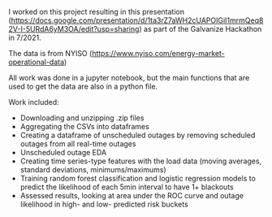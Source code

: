 I worked on this project resulting in this presentation (https://docs.google.com/presentation/d/1ta3rZ7aWH2cUAPOIGiI1mrmQeq82V-I-5URdA6yM3OA/edit?usp=sharing) as part of the Galvanize Hackathon in 7/2021.

The data is from NYISO (https://www.nyiso.com/energy-market-operational-data)

All work was done in a jupyter notebook, but the main functions that are used to get the data are also in a python file.

Work included:
* Downloading and unzipping .zip files
* Aggregating the CSVs into dataframes
* Creating a dataframe of unscheduled outages by removing scheduled outages from all real-time outages
* Unscheduled outage EDA
* Creating time series-type features with the load data (moving averages, standard deviations, minimums/maximums)
* Training random forest classification and logistic regression models to predict the likelihood of each 5min interval to have 1+ blackouts
* Assessed results, looking at area under the ROC curve and outage likelihood in high- and low- predicted risk buckets

